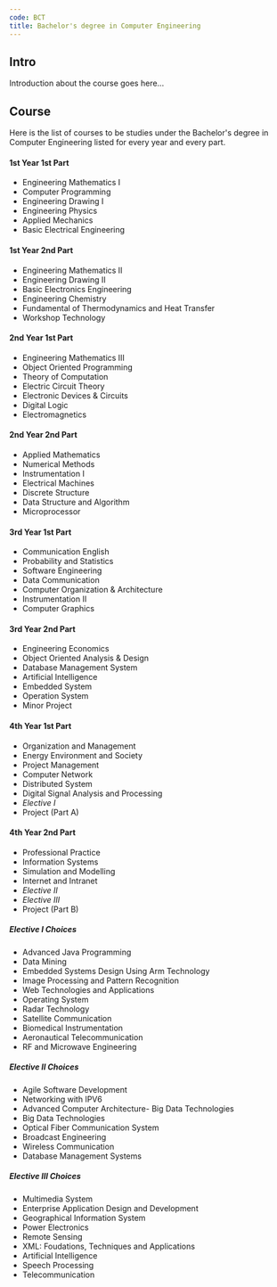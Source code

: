 ```yaml
---
code: BCT
title: Bachelor's degree in Computer Engineering
---
```

## Intro
Introduction about the course goes here...

<!--
## Scope
Scope about this depart goes here...
-->
## Course
Here is the list of courses to be studies under the Bachelor's degree in Computer Engineering listed for every year and every part.

#### 1st Year 1st Part
- <n-link to="/engineering-mathematics-i">Engineering Mathematics I</n-link>
- <n-link to="/computer-programming">Computer Programming</n-link>
- <n-link to="/engineering-drawing-i">Engineering Drawing I</n-link>
- <n-link to="/engineering-physics">Engineering Physics</n-link>
- <n-link to="/applied-mechanics">Applied Mechanics</n-link>
- <n-link to="/basic-electrical-engineering">Basic Electrical Engineering</n-link>

#### 1st Year 2nd Part
- <n-link to="/engineering-mathematics-ii">Engineering Mathematics II</n-link>
- <n-link to="/engineering-drawing-ii">Engineering Drawing II</n-link>
- <n-link to="/basic-electronics-engineering">Basic Electronics Engineering</n-link>
- <n-link to="/engineering-chemistry">Engineering Chemistry</n-link>
- <n-link to="/fundamental-of-thermodynamics-and-heat-transfer">Fundamental of Thermodynamics and Heat Transfer</n-link>
- <n-link to="/workshop-technology">Workshop Technology</n-link>

#### 2nd Year 1st Part
- <n-link to="/engineering-mathematics-iii">Engineering Mathematics III</n-link>
- <n-link to="/object-oriented-programming">Object Oriented Programming</n-link>
- <n-link to="/theory-of-computation">Theory of Computation</n-link>
- <n-link to="/electric-circuit-theory">Electric Circuit Theory</n-link>
- <n-link to="/electronic-devices-and-circuits">Electronic Devices & Circuits</n-link>
- <n-link to="/digital-logic">Digital Logic</n-link>
- <n-link to="/electromagnetics">Electromagnetics</n-link>

#### 2nd Year 2nd Part
- <n-link to="applied-mathematics">Applied Mathematics</n-link>
- Numerical Methods
- Instrumentation I
- Electrical Machines
- Discrete Structure
- Data Structure and Algorithm
- Microprocessor

#### 3rd Year 1st Part
- Communication English
- Probability and Statistics
- Software Engineering
- Data Communication
- Computer Organization & Architecture
- Instrumentation II
- Computer Graphics

#### 3rd Year 2nd Part
- Engineering Economics
- Object Oriented Analysis & Design
- Database Management System
- Artificial Intelligence
- Embedded System
- Operation System
- Minor Project

#### 4th Year 1st Part
- <n-link to="/organization-and-management">Organization and Management</n-link>
- <n-link to="/energy-environment-and-society">Energy Environment and Society</n-link>
- <n-link to="/project-management">Project Management</n-link>
- <n-link to="/computer-network">Computer Network</n-link>
- <n-link to="/distributed-systems">Distributed System</n-link>
- <n-link to="/digital-signal-analysis-and-processing">Digital Signal Analysis and Processing</n-link>
- <n-link to="#elective-i">*Elective I*</n-link>
- Project (Part A)

#### 4th Year 2nd Part
- Professional Practice
- Information Systems
- Simulation and Modelling
- Internet and Intranet
- <n-link to="#elective-ii">*Elective II*</n-link>
- <n-link to="#elective-iii">*Elective III*</n-link>
- Project (Part B)


<div id="elective-i">

##### Elective I Choices
- <n-link to="/advanced-java-programming">Advanced Java Programming</n-link>
- <n-link to="/data-mining">Data Mining</n-link>
- Embedded Systems Design Using Arm Technology
- Image Processing and Pattern Recognition
- <n-link to="/web-technologies-and-applications">Web Technologies and Applications</n-link>
- Operating System
- Radar Technology
- Satellite Communication
- Biomedical Instrumentation
- Aeronautical Telecommunication
- RF and Microwave Engineering
</div>

<div id="elective-ii">

##### Elective II Choices
- Agile Software Development
- Networking with IPV6
- Advanced Computer Architecture- Big Data Technologies
- Big Data Technologies
- Optical Fiber Communication System
- Broadcast Engineering
- Wireless Communication
- Database Management Systems
</div>

<div id="elective-iii">

##### Elective III Choices
- Multimedia System
- Enterprise Application Design and Development
- Geographical Information System
- Power Electronics
- Remote Sensing
- XML: Foudations, Techniques and Applications
- Artificial Intelligence
- Speech Processing
- Telecommunication
</div>
<!--
## Institues
Institues offering the course for this facult go here...
Might use the dynamic vue rendering for this...
-->